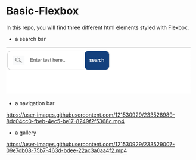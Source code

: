 # Basic-Flexbox
In this repo, you will find three different html elements styled with Flexbox. 
* a search bar

![SearchBox](searchbox.png)

* a navigation bar



https://user-images.githubusercontent.com/121530929/233528989-8dc04cc0-fbeb-4ec5-be17-8249f2f5368c.mp4


* a gallery 



https://user-images.githubusercontent.com/121530929/233529007-09e7db08-75b7-463d-bdee-22ac3a0aa4f2.mp4

